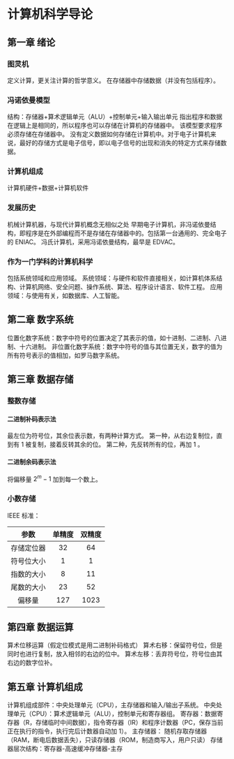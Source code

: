 # 计算机科学导论

## 第一章 绪论
### 图灵机
定义计算，更关注计算的哲学意义。
在存储器中存储数据（并没有包括程序）。
### 冯诺依曼模型
结构：存储器+算术逻辑单元（ALU）+控制单元+输入输出单元
指出程序和数据在逻辑上是相同的，所以程序也可以存储在计算机的存储器中。
该模型要求程序必须存储在存储器中。
没有定义数据如何存储在计算机中。对于电子计算机来说，最好的存储方式是电子信号，即以电子信号的出现和消失的特定方式来存储数据。
### 计算机组成
计算机硬件+数据+计算机软件
### 发展历史
机械计算机器，与现代计算机概念无相似之处
早期电子计算机，非冯诺依曼结构，即程序是在外部编程而不是存储在存储器中的。包括第一台通用的、完全电子的 ENIAC。
冯氏计算机，采用冯诺依曼结构，最早是 EDVAC。
### 作为一门学科的计算机科学
包括系统领域和应用领域。
系统领域：与硬件和软件直接相关，如计算机体系结构、计算机网络、安全问题、操作系统、算法、程序设计语言、软件工程。
应用领域：与使用有关，如数据库、人工智能。

## 第二章 数字系统
位置化数字系统：数字中符号的位置决定了其表示的值，如十进制、二进制、八进制、十六进制。
非位置化数字系统：数字中符号的值与其位置无关，数字的值为所有符号表示的值相加，如罗马数字系统。

## 第三章 数据存储
### 整数存储
#### 二进制补码表示法
最左位为符号位，其余位表示数，有两种计算方式。
第一种，从右边复制位，直到有 1 被复制，接着反转其余的位。
第二种，先反转所有的位，再加 1 。
#### 二进制余码表示法
将偏移量 $2^m-1$ 加到每一个数上。
### 小数存储
IEEE 标准：

|    参数    | 单精度 | 双精度 |
| :-------: | :---: | :---: |
| 存储定位器 |  32   |  64   |
| 符号位大小 |   1   |   1   |
| 指数的大小 |   8   |  11   |
| 尾数的大小 |  23   |  52   |
|   偏移量   |   127  | 1023  |


## 第四章 数据运算
算术位移运算（假定位模式是用二进制补码格式）
算术右移：保留符号位，但是同时也进行复制，放入相邻的右边的位中。
算术左移：丢弃符号位，符号位由其右边的数字位补。

## 第五章 计算机组成
计算机组成部件：中央处理单元（CPU），主存储器和输入/输出子系统。
中央处理单元（CPU）：算术逻辑单元（ALU），控制单元和寄存器组。
寄存器：数据寄存器（R，存储临时中间数据），指令寄存器（IR）和程序计数器（PC，保存当前正在执行的指令，执行完后计数器自动加 1）。
主存储器： 随机存取存储器（RAM，断电后数据丢失），只读存储器（ROM，制造商写入，用户只读）
存储器层次结构：寄存器-高速缓冲存储器-主存